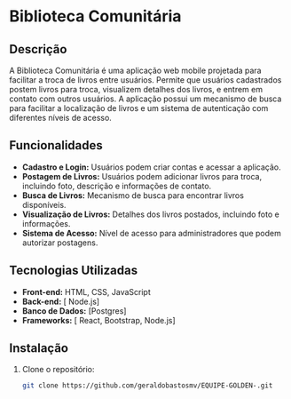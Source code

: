 # Biblioteca Comunitária

## Descrição

A Biblioteca Comunitária é uma aplicação web mobile projetada para facilitar a troca de livros entre usuários. Permite que usuários cadastrados postem livros para troca, visualizem detalhes dos livros, e entrem em contato com outros usuários. A aplicação possui um mecanismo de busca para facilitar a localização de livros e um sistema de autenticação com diferentes níveis de acesso.

## Funcionalidades

- **Cadastro e Login:** Usuários podem criar contas e acessar a aplicação.
- **Postagem de Livros:** Usuários podem adicionar livros para troca, incluindo foto, descrição e informações de contato.
- **Busca de Livros:** Mecanismo de busca para encontrar livros disponíveis.
- **Visualização de Livros:** Detalhes dos livros postados, incluindo foto e informações.
- **Sistema de Acesso:** Nível de acesso para administradores que podem autorizar postagens.

## Tecnologias Utilizadas

- **Front-end:** HTML, CSS, JavaScript
- **Back-end:** [ Node.js]
- **Banco de Dados:** [Postgres]
- **Frameworks:** [ React, Bootstrap, Node.js]

## Instalação

1. Clone o repositório:

   ```bash
   git clone https://github.com/geraldobastosmv/EQUIPE-GOLDEN-.git
